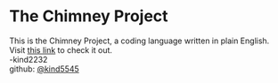 # The Chimney Project
This is the Chimney Project, a coding language written in plain English.  
Visit [this link](https://github.com/chimneyproject/chimneyproject.github.io) to check it out.  
-kind2232  
github: [@kind5545](https://github.com/kind5545)

